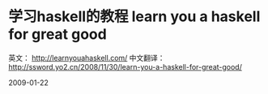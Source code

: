 # 学习haskell的教程 learn you a haskell for great good

英文： <http://learnyouahaskell.com/>
中文翻译： http://ssword.yo2.cn/2008/11/30/learn-you-a-haskell-for-great-good/

2009-01-22